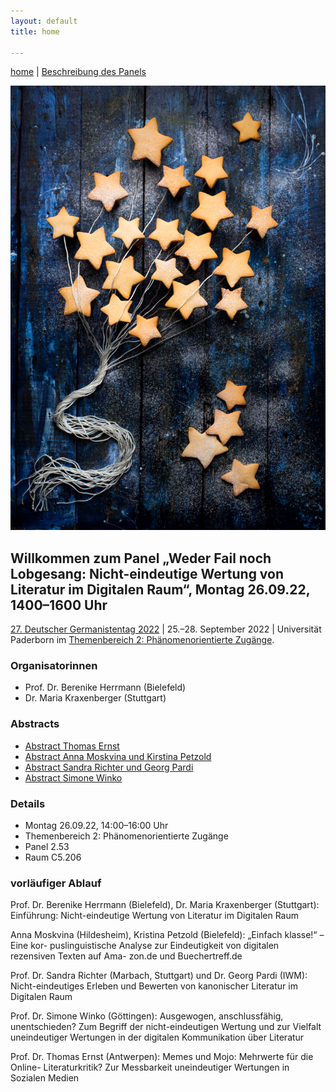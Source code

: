 ```yaml
---
layout: default
title: home

---
```


[home](index.md) | [Beschreibung des Panels](beschreibung.md)

![](assets/pics/stars1.jpg)

## Willkommen zum Panel „Weder Fail noch Lobgesang: Nicht-eindeutige Wertung von Literatur im Digitalen Raum“, Montag 26.09.22, 1400–1600 Uhr
[27. Deutscher Germanistentag 2022](https://express.converia.de/frontend/index.php?folder_id=4175&page_id=) | 25.–28. September 2022 | Universität Paderborn im [Themenbereich 2: Phänomenorientierte Zugänge](https://express.converia.de/frontend/index.php?page_id=23733).

### Organisatorinnen
- Prof. Dr. Berenike Herrmann (Bielefeld)
- Dr. Maria Kraxenberger (Stuttgart)


### Abstracts

- [Abstract Thomas Ernst](abstract_ernst.md)
- [Abstract Anna Moskvina und Kirstina Petzold](abstract_moskvina_petzold.md)
- [Abstract Sandra Richter und Georg Pardi](abstract_richter_pardi.md)
- [Abstract Simone Winko](abstract_winko.md)


### Details
- Montag 26.09.22, 14:00–16:00 Uhr
- Themenbereich 2: Phänomenorientierte Zugänge 
- Panel 2.53 
- Raum C5.206


### vorläufiger Ablauf

Prof. Dr. Berenike Herrmann (Bielefeld), Dr. Maria Kraxenberger (Stuttgart): Einführung:
Nicht-eindeutige Wertung von Literatur im Digitalen Raum

Anna Moskvina (Hildesheim), Kristina Petzold (Bielefeld): „Einfach klasse!“ – Eine kor-
puslinguistische Analyse zur Eindeutigkeit von digitalen rezensiven Texten auf Ama-
zon.de und Buechertreff.de

Prof. Dr. Sandra Richter (Marbach, Stuttgart) und Dr. Georg Pardi (IWM): Nicht-eindeutiges Erleben und Bewerten von kanonischer Literatur im Digitalen Raum

Prof. Dr. Simone Winko (Göttingen): Ausgewogen, anschlussfähig, unentschieden? Zum
Begriff der nicht-eindeutigen Wertung und zur Vielfalt uneindeutiger Wertungen in
der digitalen Kommunikation über Literatur

Prof. Dr. Thomas Ernst (Antwerpen): Memes und Mojo: Mehrwerte für die Online-
Literaturkritik? Zur Messbarkeit uneindeutiger Wertungen in Sozialen Medien

